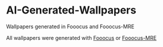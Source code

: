 # AI-Generated-Wallpapers
Wallpapers generated in Fooocus and Fooocus-MRE

All wallpapers were generated with [Fooocus](https://github.com/lllyasviel/Fooocus) or [Fooocus-MRE](https://github.com/MoonRide303/Fooocus-MRE)
